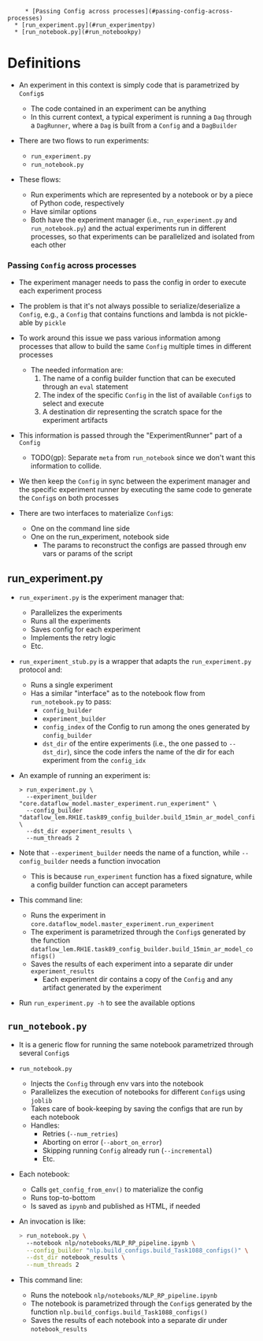<!--ts-->
         * [Passing Config across processes](#passing-config-across-processes)
      * [run_experiment.py](#run_experimentpy)
      * [run_notebook.py](#run_notebookpy)



<!--te-->

# Definitions

- An experiment in this context is simply code that is parametrized by `Config`s
  - The code contained in an experiment can be anything
  - In this current context, a typical experiment is running a `Dag` through a
    `DagRunner`, where a `Dag` is built from a `Config` and a `DagBuilder`

- There are two flows to run experiments:
  - `run_experiment.py`
  - `run_notebook.py`

- These flows:
  - Run experiments which are represented by a notebook or by a piece of Python
    code, respectively
  - Have similar options
  - Both have the experiment manager (i.e., `run_experiment.py` and
    `run_notebook.py`) and the actual experiments run in different processes, so
    that experiments can be parallelized and isolated from each other

### Passing `Config` across processes

- The experiment manager needs to pass the config in order to execute each
  experiment process

- The problem is that it's not always possible to serialize/deserialize a
  `Config`, e.g., a `Config` that contains functions and lambda is not
  pickle-able by `pickle`

- To work around this issue we pass various information among processes that
  allow to build the same `Config` multiple times in different processes
  - The needed information are:
    1. The name of a config builder function that can be executed through an
       `eval` statement
    2. The index of the specific `Config` in the list of available `Config`s to
       select and execute
    3. A destination dir representing the scratch space for the experiment
       artifacts

- This information is passed through the "ExperimentRunner" part of a `Config`
  - TODO(gp): Separate `meta` from `run_notebook` since we don't want this
    information to collide.

- We then keep the `Config` in sync between the experiment manager and the
  specific experiment runner by executing the same code to generate the
  `Config`s on both processes

- There are two interfaces to materialize `Config`s:
  - One on the command line side
  - One on the run_experiment, notebook side
    - The params to reconstruct the configs are passed through env vars or
      params of the script

## run_experiment.py

- `run_experiment.py` is the experiment manager that:
  - Parallelizes the experiments
  - Runs all the experiments
  - Saves config for each experiment
  - Implements the retry logic
  - Etc.

- `run_experiment_stub.py` is a wrapper that adapts the `run_experiment.py`
  protocol and:
  - Runs a single experiment
  - Has a similar "interface" as to the notebook flow from `run_notebook.py` to
    pass:
    - `config_builder`
    - `experiment_builder`
    - `config_index` of the Config to run among the ones generated by
      `config_builder`
    - `dst_dir` of the entire experiments (i.e., the one passed to `--dst_dir`),
      since the code infers the name of the dir for each experiment from the
      `config_idx`

- An example of running an experiment is:
  ```
  > run_experiment.py \
    --experiment_builder "core.dataflow_model.master_experiment.run_experiment" \
    --config_builder "dataflow_lem.RH1E.task89_config_builder.build_15min_ar_model_configs()" \
    --dst_dir experiment_results \
    --num_threads 2
  ```

- Note that `--experiment_builder` needs the name of a function, while
  `--config_builder` needs a function invocation
  - This is because `run_experiment` function has a fixed signature, while a
    config builder function can accept parameters

- This command line:
  - Runs the experiment in
    `core.dataflow_model.master_experiment.run_experiment`
  - The experiment is parametrized through the `Config`s generated by the
    function
    `dataflow_lem.RH1E.task89_config_builder.build_15min_ar_model_configs()`
  - Saves the results of each experiment into a separate dir under
    `experiment_results`
    - Each experiment dir contains a copy of the `Config` and any artifact
      generated by the experiment

- Run `run_experiment.py -h` to see the available options

## `run_notebook.py`

- It is a generic flow for running the same notebook parametrized through
  several `Config`s
- `run_notebook.py`
  - Injects the `Config` through env vars into the notebook
  - Parallelizes the execution of notebooks for different `Config`s using
    `joblib`
  - Takes care of book-keeping by saving the configs that are run by each
    notebook
  - Handles:
    - Retries (`--num_retries`)
    - Aborting on error (`--abort_on_error`)
    - Skipping running `Config` already run (`--incremental`)
    - Etc.

- Each notebook:
  - Calls `get_config_from_env()` to materialize the config
  - Runs top-to-bottom
  - Is saved as `ipynb` and published as HTML, if needed

- An invocation is like:

  ```bash
  > run_notebook.py \
    --notebook nlp/notebooks/NLP_RP_pipeline.ipynb \
    --config_builder "nlp.build_configs.build_Task1088_configs()" \
    --dst_dir notebook_results \
    --num_threads 2
  ```

- This command line:
  - Runs the notebook `nlp/notebooks/NLP_RP_pipeline.ipynb`
  - The notebook is parametrized through the `Config`s generated by the function
    `nlp.build_configs.build_Task1088_configs()`
  - Saves the results of each notebook into a separate dir under
    `notebook_results`
